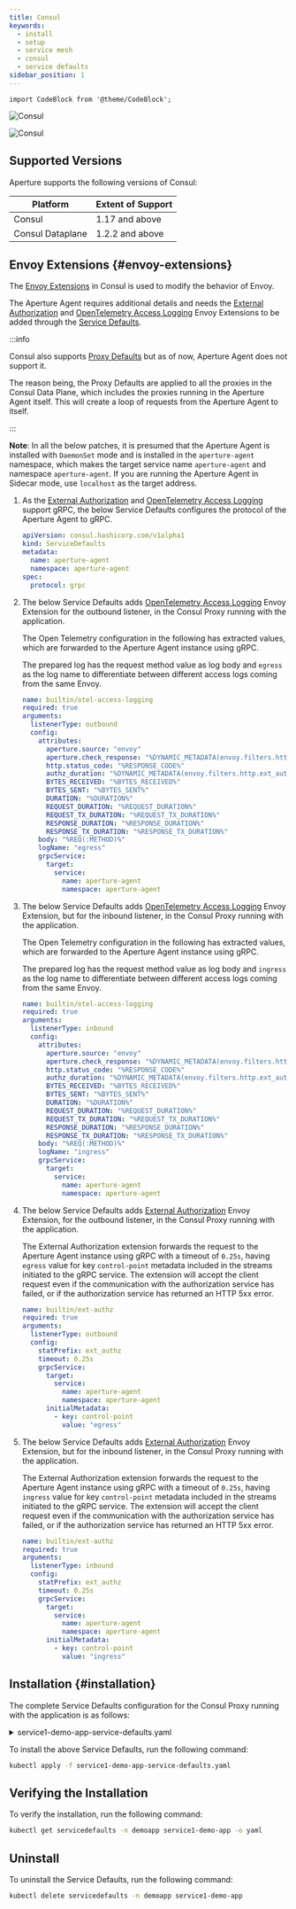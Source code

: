 ```yaml
---
title: Consul
keywords:
  - install
  - setup
  - service mesh
  - consul
  - service defaults
sidebar_position: 1
---
```


```mdx-code-block
import CodeBlock from '@theme/CodeBlock';
```

![Consul](./assets/consul-light.svg#gh-light-mode-only)

![Consul](./assets/consul-dark.svg#gh-dark-mode-only)

## Supported Versions

Aperture supports the following versions of Consul:

| Platform         | Extent of Support |
| ---------------- | ----------------- |
| Consul           | 1.17 and above    |
| Consul Dataplane | 1.2.2 and above   |

## Envoy Extensions {#envoy-extensions}

The
[Envoy Extensions](https://developer.hashicorp.com/consul/docs/v1.17.x/connect/proxies/envoy-extensions)
in Consul is used to modify the behavior of Envoy.

The Aperture Agent requires additional details and needs the
[External Authorization](https://developer.hashicorp.com/consul/docs/v1.17.x/connect/proxies/envoy-extensions/usage/ext-authz)
and
[OpenTelemetry Access Logging](https://developer.hashicorp.com/consul/docs/v1.17.x/connect/proxies/envoy-extensions/usage/otel-access-logging)
Envoy Extensions to be added through the
[Service Defaults](https://developer.hashicorp.com/consul/docs/connect/config-entries/service-defaults).

:::info

Consul also supports
[Proxy Defaults](https://developer.hashicorp.com/consul/docs/connect/config-entries/proxy-defaults)
but as of now, Aperture Agent does not support it.

The reason being, the Proxy Defaults are applied to all the proxies in the
Consul Data Plane, which includes the proxies running in the Aperture Agent
itself. This will create a loop of requests from the Aperture Agent to itself.

:::

**Note**: In all the below patches, it is presumed that the Aperture Agent is
installed with `DaemonSet` mode and is installed in the `aperture-agent`
namespace, which makes the target service name `aperture-agent` and namespace
`aperture-agent`. If you are running the Aperture Agent in Sidecar mode, use
`localhost` as the target address.

1. As the
   [External Authorization](https://developer.hashicorp.com/consul/docs/v1.17.x/connect/proxies/envoy-extensions/usage/ext-authz)
   and
   [OpenTelemetry Access Logging](https://developer.hashicorp.com/consul/docs/v1.17.x/connect/proxies/envoy-extensions/usage/otel-access-logging)
   support gRPC, the below Service Defaults configures the protocol of the
   Aperture Agent to gRPC.

   ```yaml
   apiVersion: consul.hashicorp.com/v1alpha1
   kind: ServiceDefaults
   metadata:
     name: aperture-agent
     namespace: aperture-agent
   spec:
     protocol: grpc
   ```

2. The below Service Defaults adds
   [OpenTelemetry Access Logging](https://developer.hashicorp.com/consul/docs/v1.17.x/connect/proxies/envoy-extensions/usage/otel-access-logging)
   Envoy Extension for the outbound listener, in the Consul Proxy running with
   the application.

   The Open Telemetry configuration in the following has extracted values, which
   are forwarded to the Aperture Agent instance using gRPC.

   The prepared log has the request method value as log body and `egress` as the
   log name to differentiate between different access logs coming from the same
   Envoy.

   ```yaml
   name: builtin/otel-access-logging
   required: true
   arguments:
     listenerType: outbound
     config:
       attributes:
         aperture.source: "envoy"
         aperture.check_response: "%DYNAMIC_METADATA(envoy.filters.http.ext_authz:aperture.check_response)%"
         http.status_code: "%RESPONSE_CODE%"
         authz_duration: "%DYNAMIC_METADATA(envoy.filters.http.ext_authz:ext_authz_duration)%"
         BYTES_RECEIVED: "%BYTES_RECEIVED%"
         BYTES_SENT: "%BYTES_SENT%"
         DURATION: "%DURATION%"
         REQUEST_DURATION: "%REQUEST_DURATION%"
         REQUEST_TX_DURATION: "%REQUEST_TX_DURATION%"
         RESPONSE_DURATION: "%RESPONSE_DURATION%"
         RESPONSE_TX_DURATION: "%RESPONSE_TX_DURATION%"
       body: "%REQ(:METHOD)%"
       logName: "egress"
       grpcService:
         target:
           service:
             name: aperture-agent
             namespace: aperture-agent
   ```

3. The below Service Defaults adds
   [OpenTelemetry Access Logging](https://developer.hashicorp.com/consul/docs/v1.17.x/connect/proxies/envoy-extensions/usage/otel-access-logging)
   Envoy Extension, but for the inbound listener, in the Consul Proxy running
   with the application.

   The Open Telemetry configuration in the following has extracted values, which
   are forwarded to the Aperture Agent instance using gRPC.

   The prepared log has the request method value as log body and `ingress` as
   the log name to differentiate between different access logs coming from the
   same Envoy.

   ```yaml
   name: builtin/otel-access-logging
   required: true
   arguments:
     listenerType: inbound
     config:
       attributes:
         aperture.source: "envoy"
         aperture.check_response: "%DYNAMIC_METADATA(envoy.filters.http.ext_authz:aperture.check_response)%"
         http.status_code: "%RESPONSE_CODE%"
         authz_duration: "%DYNAMIC_METADATA(envoy.filters.http.ext_authz:ext_authz_duration)%"
         BYTES_RECEIVED: "%BYTES_RECEIVED%"
         BYTES_SENT: "%BYTES_SENT%"
         DURATION: "%DURATION%"
         REQUEST_DURATION: "%REQUEST_DURATION%"
         REQUEST_TX_DURATION: "%REQUEST_TX_DURATION%"
         RESPONSE_DURATION: "%RESPONSE_DURATION%"
         RESPONSE_TX_DURATION: "%RESPONSE_TX_DURATION%"
       body: "%REQ(:METHOD)%"
       logName: "ingress"
       grpcService:
         target:
           service:
             name: aperture-agent
             namespace: aperture-agent
   ```

4. The below Service Defaults adds
   [External Authorization](https://developer.hashicorp.com/consul/docs/v1.17.x/connect/proxies/envoy-extensions/usage/ext-authz)
   Envoy Extension, for the outbound listener, in the Consul Proxy running with
   the application.

   The External Authorization extension forwards the request to the Aperture
   Agent instance using gRPC with a timeout of `0.25s`, having `egress` value
   for key `control-point` metadata included in the streams initiated to the
   gRPC service. The extension will accept the client request even if the
   communication with the authorization service has failed, or if the
   authorization service has returned an HTTP 5xx error.

   ```yaml
   name: builtin/ext-authz
   required: true
   arguments:
     listenerType: outbound
     config:
       statPrefix: ext_authz
       timeout: 0.25s
       grpcService:
         target:
           service:
             name: aperture-agent
             namespace: aperture-agent
         initialMetadata:
           - key: control-point
             value: "egress"
   ```

5. The below Service Defaults adds
   [External Authorization](https://developer.hashicorp.com/consul/docs/v1.17.x/connect/proxies/envoy-extensions/usage/ext-authz)
   Envoy Extension, but for the inbound listener, in the Consul Proxy running
   with the application.

   The External Authorization extension forwards the request to the Aperture
   Agent instance using gRPC with a timeout of `0.25s`, having `ingress` value
   for key `control-point` metadata included in the streams initiated to the
   gRPC service. The extension will accept the client request even if the
   communication with the authorization service has failed, or if the
   authorization service has returned an HTTP 5xx error.

   ```yaml
   name: builtin/ext-authz
   required: true
   arguments:
     listenerType: inbound
     config:
       statPrefix: ext_authz
       timeout: 0.25s
       grpcService:
         target:
           service:
             name: aperture-agent
             namespace: aperture-agent
         initialMetadata:
           - key: control-point
             value: "ingress"
   ```

## Installation {#installation}

The complete Service Defaults configuration for the Consul Proxy running with
the application is as follows:

<details><summary>service1-demo-app-service-defaults.yaml</summary>
<p>
<CodeBlock language="yaml">
{`apiVersion: consul.hashicorp.com/v1alpha1
kind: ServiceDefaults
metadata:
  name: service1-demo-app
  namespace: demoapp
spec:
  protocol: http
  envoyExtensions:
  - name: builtin/ext-authz
    required: true
    arguments:
      listenerType: inbound
      config:
        statPrefix: ext_authz
        timeout: 0.25s
        grpcService:
          target:
            service:
              name: aperture-agent
              namespace: aperture-agent
          initialMetadata:
          - key: control-point
            value: "ingress"
  - name: builtin/otel-access-logging
    required: true
    arguments:
      listenerType: inbound
      config:
        attributes:
          aperture.source: "envoy"
          aperture.check_response: "%DYNAMIC_METADATA(envoy.filters.http.ext_authz:aperture.check_response)%"
          http.status_code: "%RESPONSE_CODE%"
          authz_duration: "%DYNAMIC_METADATA(envoy.filters.http.ext_authz:ext_authz_duration)%"
          BYTES_RECEIVED: "%BYTES_RECEIVED%"
          BYTES_SENT: "%BYTES_SENT%"
          DURATION: "%DURATION%"
          REQUEST_DURATION: "%REQUEST_DURATION%"
          REQUEST_TX_DURATION: "%REQUEST_TX_DURATION%"
          RESPONSE_DURATION: "%RESPONSE_DURATION%"
          RESPONSE_TX_DURATION: "%RESPONSE_TX_DURATION%"
        body: "%REQ(:METHOD)%"
        logName: "ingress"
        grpcService:
          target:
            service:
              name: aperture-agent
              namespace: aperture-agent
  - name: builtin/ext-authz
    required: true
    arguments:
      listenerType: outbound
      config:
        statPrefix: ext_authz
        timeout: 0.25s
        grpcService:
          target:
            service:
              name: aperture-agent
              namespace: aperture-agent
          initialMetadata:
          - key: control-point
            value: "egress"
  - name: builtin/otel-access-logging
    required: true
    arguments:
      listenerType: outbound
      config:
        attributes:
          aperture.source: "envoy"
          aperture.check_response: "%DYNAMIC_METADATA(envoy.filters.http.ext_authz:aperture.check_response)%"
          http.status_code: "%RESPONSE_CODE%"
          authz_duration: "%DYNAMIC_METADATA(envoy.filters.http.ext_authz:ext_authz_duration)%"
          BYTES_RECEIVED: "%BYTES_RECEIVED%"
          BYTES_SENT: "%BYTES_SENT%"
          DURATION: "%DURATION%"
          REQUEST_DURATION: "%REQUEST_DURATION%"
          REQUEST_TX_DURATION: "%REQUEST_TX_DURATION%"
          RESPONSE_DURATION: "%RESPONSE_DURATION%"
          RESPONSE_TX_DURATION: "%RESPONSE_TX_DURATION%"
        body: "%REQ(:METHOD)%"
        logName: "egress"
        grpcService:
          target:
            service:
              name: aperture-agent
              namespace: aperture-agent
`}
</CodeBlock>
</p>
</details>

To install the above Service Defaults, run the following command:

```bash
kubectl apply -f service1-demo-app-service-defaults.yaml
```

## Verifying the Installation

To verify the installation, run the following command:

```bash
kubectl get servicedefaults -n demoapp service1-demo-app -o yaml
```

## Uninstall

To uninstall the Service Defaults, run the following command:

```bash
kubectl delete servicedefaults -n demoapp service1-demo-app
```
